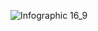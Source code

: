  ![Infographic 16_9](https://github.com/user-attachments/assets/e5b46f5b-7183-49f2-8d1d-b80e029ebe95)
